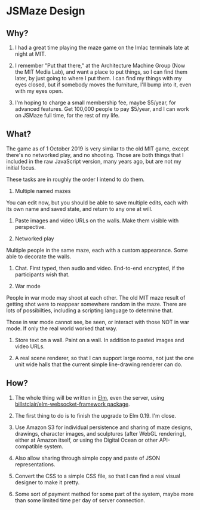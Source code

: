 # JSMaze Design

## Why?

1. I had a great time playing the maze game on the Imlac terminals late at night at MIT. 

2. I remember "Put that there," at the Architecture Machine Group (Now the MIT Media Lab), and want a place to put things, so I can find them later, by just going to where I put them. I can find my things with my eyes closed, but if somebody moves the furniture, I'll bump into it, even with my eyes open.

3. I'm hoping to charge a small membership fee, maybe $5/year, for advanced features. Get 100,000 people to pay $5/year, and I can work on JSMaze full time, for the rest of my life.

## What?

The game as of 1 October 2019 is very similar to the old MIT game, except there's no networked play, and no shooting. Those are both things that I included in the raw JavaScript version, many years ago, but are not my initial focus.

These tasks are in roughly the order I intend to do them.

1. Multiple named mazes

 You can edit now, but you should be able to save multiple edits, each with its own name and saved state, and return to any one at will.

1. Paste images and video URLs on the walls. Make them visible with perspective.

1. Networked play

 Multiple people in the same maze, each with a custom appearance. Some able to decorate the walls.

1. Chat. First typed, then audio and video. End-to-end encrypted, if the participants wish that.

1. War mode

 People in war mode may shoot at each other. The old MIT maze result of getting shot were to reappear somewhere random in the maze. There are lots of possibilties, including a scripting language to determine that.

 Those in war mode cannot see, be seen, or interact with those NOT in war mode. If only the real world worked that way.

1. Store text on a wall. Paint on a wall. In addition to pasted images and video URLs.

1. A real scene renderer, so that I can support large rooms, not just the one unit wide halls that the current simple line-drawing renderer can do.

## How?

1. The whole thing will be written in [Elm](https://elm-lang.org/), even the server, using [billstclair/elm-websocket-framework package](http://package.elm-lang.org/packages/billstclair/elm-websocket-framework/latest).

1. The first thing to do is to finish the upgrade to Elm 0.19. I'm close.

1. Use Amazon S3 for individual persistence and sharing of maze designs, drawings, character images, and sculptures (after WebGL rendering), either at Amazon itself, or using the Digital Ocean or other API-compatible system.

1. Also allow sharing through simple copy and paste of JSON representations.

1. Convert the CSS to a simple CSS file, so that I can find a real visual designer to make it pretty.

1. Some sort of payment method for some part of the system, maybe more than some limited time per day of server connection.
